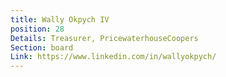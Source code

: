 ```yaml
---
title: Wally Okpych IV
position: 28
Details: Treasurer, PricewaterhouseCoopers
Section: board
Link: https://www.linkedin.com/in/wallyokpych/
---
```


